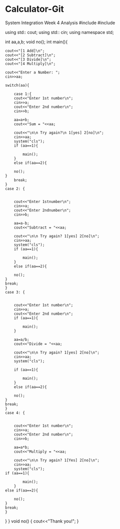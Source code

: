 # Calculator-Git
System Integration Week 4 Analysis
#include<iostream>
#include<cmath>

using std:: cout;
using std:: cin;
using namespace std;

int aa,a,b;
void no();
int main(){

	
	
	cout<<"[1 Add]\n";
	cout<<"[2 Subtract]\n";
	cout<<"[3 Divide]\n";
	cout<<"[4 Multiply]\n";
	
	cout<<"Enter a Number: ";
	cin>>aa;
	
	switch(aa){

		case 1:{
		cout<<"Enter 1st number\n";
		cin>>a;
		cout<<"Enter 2nd number\n";
		cin>>b;
		
		aa=a+b;
		cout<<"Sum = "<<aa;
		
		cout<<"\n\n Try again?\n 1[yes] 2[no]\n";
		cin>>aa;
		system("cls");
		if (aa==1){
			
			main();
		}
		else if(aa==2){ 
	
		no();
	}
		break;
	}
	case 2: {

	
		cout<<"Enter 1stnumber\n";
		cin>>a;
		cout<<"Enter 2ndnumber\n";
		cin>>b;
		
		aa=a-b;
		cout<<"Subtract = "<<aa;
		
		cout<<"\n\n Try again? 1[yes] 2[no]\n";
		cin>>aa;
		system("cls");
		if (aa==1){
			
			main();
		}
		else if(aa==2){ 
	
		no();
	}
	break;
	}
	case 3: {

	
		cout<<"Enter 1st number\n";
		cin>>a;
		cout<<"Enter 2nd number\n";
		if (aa==1){
			
			main();
		}
		
		aa=a/b;
		cout<<"Divide = "<<aa;
		
		cout<<"\n\n Try again? 1[yes] 2[no]\n";
		cin>>aa;
		system("cls");
			
		if (aa==1){
			
			main();
		}
		else if(aa==2){ 
	
		no();
	}
	break;
	}
	case 4: {

	
		cout<<"Enter 1st number\n";
		cin>>a;
		cout<<"Enter 2nd number\n";
		cin>>b;
		
		aa=a*b;
		cout<<"Multiply = "<<aa;
		
		cout<<"\n\n Try again? 1[Yes] 2[no]\n";
		cin>>aa;
		system("cls");
	if (aa==1){
			
			main();
		}
	else if(aa==2){ 
	
		no();
	}
	break;
	}

}
}
void no()
{
	cout<<"Thank you!";
}
